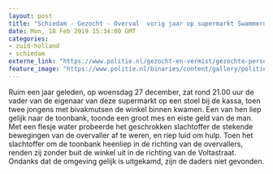 ```yaml
---
layout: post
title: "Schiedam - Gezocht - Overval  vorig jaar op supermarkt Swammerdamsingel Schiedam"
date: Mon, 18 Feb 2019 15:34:00 GMT
categories: 
- zuid-holland 
- schiedam 
externe_link: "https://www.politie.nl/gezocht-en-vermist/gezochte-personen/2019/februari/overval-vorig-jaar-op-supermarkt-swammerdamsingel-schiedam.html"
feature_image: "https://www.politie.nl/binaries/content/gallery/politie/gezocht/verdachten/2019/februari/07-rt/swammerdamsingel-1.jpg"
---
```


Ruim een jaar geleden, op woensdag 27 december, zat rond 21.00 uur de vader van de eigenaar van deze supermarkt op een stoel bij de kassa, toen twee jongens met bivakmutsen de winkel binnen kwamen. Een van hen liep gelijk naar de toonbank, toonde een groot mes en eiste geld van de man. Met een flesje water probeerde het geschrokken slachtoffer de stekende bewegingen van de overvaller af te weren, en riep luid om hulp. Toen het slachtoffer om de toonbank heenliep in de richting van de overvallers, renden zij zonder buit de winkel uit in de richting van de Voltastraat. Ondanks dat de omgeving gelijk is uitgekamd, zijn de daders niet gevonden.
